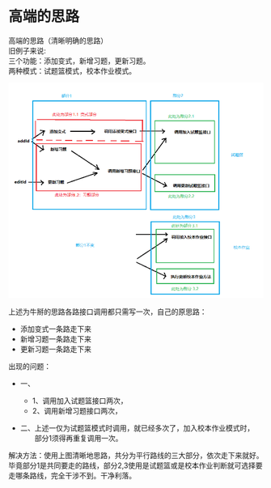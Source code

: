 # 高端的思路 
高端的思路（清晰明确的思路）  
旧例子来说:  
三个功能：添加变式，新增习题，更新习题。  
两种模式：试题篮模式，校本作业模式。  

![iamge](./assets/gao-1.png)

上述为牛掰的思路各路接口调用都只需写一次，自己的原思路：   
+ 添加变式一条路走下来
+ 新增习题一条路走下来
+ 更新习题一条路走下来  

出现的问题：  
+ 一、
    - 1、调用加入试题篮接口两次，
    - 2、调用新增习题接口两次，  

+ 二、上述一仅为试题篮模式时调用，就已经多次了，加入校本作业模式时，  
&emsp;&emsp;部分1须得再重复调用一次。  

解决方法：使用上图清晰地思路，共分为平行路线的三大部分，依次走下来就好。毕竟部分1是共同要走的路线，部分2,3使用是试题篮或是校本作业判断就可选择要走哪条路线，完全干涉不到。干净利落。
